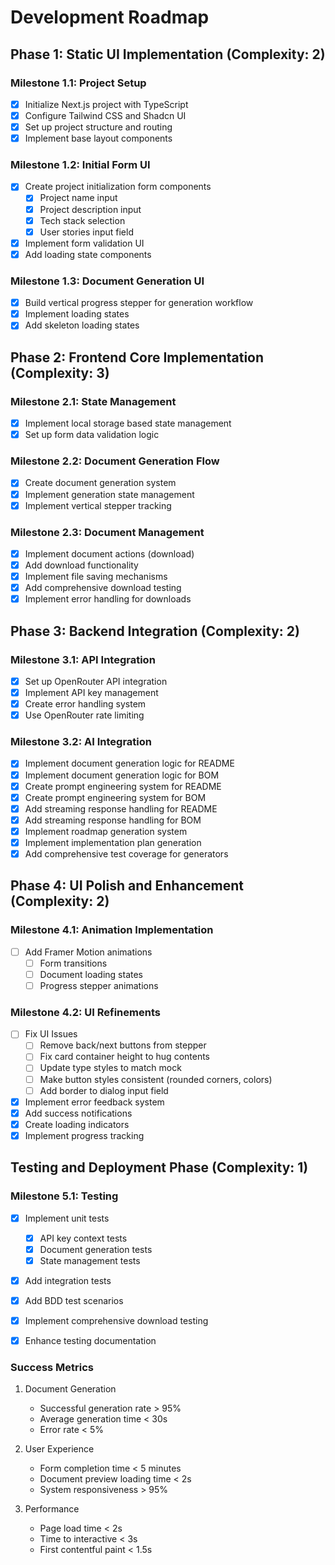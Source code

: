 # Development Roadmap

## Phase 1: Static UI Implementation (Complexity: 2)

### Milestone 1.1: Project Setup
- [x] Initialize Next.js project with TypeScript
- [x] Configure Tailwind CSS and Shadcn UI
- [x] Set up project structure and routing
- [x] Implement base layout components

### Milestone 1.2: Initial Form UI
- [x] Create project initialization form components
  - [x] Project name input
  - [x] Project description input
  - [x] Tech stack selection
  - [x] User stories input field
- [x] Implement form validation UI
- [x] Add loading state components

### Milestone 1.3: Document Generation UI
- [x] Build vertical progress stepper for generation workflow
- [x] Implement loading states
- [x] Add skeleton loading states

## Phase 2: Frontend Core Implementation (Complexity: 3)

### Milestone 2.1: State Management
- [x] Implement local storage based state management
- [x] Set up form data validation logic

### Milestone 2.2: Document Generation Flow
- [x] Create document generation system
- [x] Implement generation state management
- [x] Implement vertical stepper tracking

### Milestone 2.3: Document Management
- [x] Implement document actions (download)
- [x] Add download functionality
- [x] Implement file saving mechanisms
- [x] Add comprehensive download testing
- [x] Implement error handling for downloads

## Phase 3: Backend Integration (Complexity: 2)

### Milestone 3.1: API Integration
- [x] Set up OpenRouter API integration
- [x] Implement API key management
- [x] Create error handling system
- [x] Use OpenRouter rate limiting

### Milestone 3.2: AI Integration
- [x] Implement document generation logic for README
- [x] Implement document generation logic for BOM
- [x] Create prompt engineering system for README
- [x] Create prompt engineering system for BOM
- [x] Add streaming response handling for README
- [x] Add streaming response handling for BOM
- [x] Implement roadmap generation system
- [x] Implement implementation plan generation
- [x] Add comprehensive test coverage for generators

## Phase 4: UI Polish and Enhancement (Complexity: 2)

### Milestone 4.1: Animation Implementation
- [ ] Add Framer Motion animations
  - [ ] Form transitions
  - [ ] Document loading states
  - [ ] Progress stepper animations

### Milestone 4.2: UI Refinements
- [ ] Fix UI Issues
  - [ ] Remove back/next buttons from stepper
  - [ ] Fix card container height to hug contents
  - [ ] Update type styles to match mock
  - [ ] Make button styles consistent (rounded corners, colors)
  - [ ] Add border to dialog input field
- [x] Implement error feedback system
- [x] Add success notifications
- [x] Create loading indicators
- [x] Implement progress tracking

## Testing and Deployment Phase (Complexity: 1)

### Milestone 5.1: Testing
- [x] Implement unit tests
  - [x] API key context tests
  - [x] Document generation tests
  - [x] State management tests
- [x] Add integration tests
- [x] Add BDD test scenarios
- [x] Implement comprehensive download testing
- [x] Enhance testing documentation


### Success Metrics
1. Document Generation
   - Successful generation rate > 95%
   - Average generation time < 30s
   - Error rate < 5%

2. User Experience
   - Form completion time < 5 minutes
   - Document preview loading time < 2s
   - System responsiveness > 95%

3. Performance
   - Page load time < 2s
   - Time to interactive < 3s
   - First contentful paint < 1.5s
